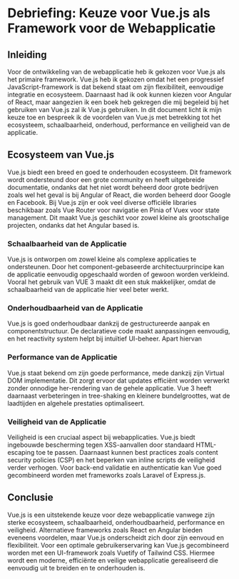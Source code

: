 # Debriefing: Keuze voor Vue.js als Framework voor de Webapplicatie

## Inleiding

Voor de ontwikkeling van de webapplicatie heb ik gekozen voor Vue.js als het primaire framework. Vue.js heb ik gekozen omdat het een progressief JavaScript-framework is dat bekend staat om zijn flexibiliteit, eenvoudige integratie en ecosysteem. Daarnaast had ik ook kunnen kiezen voor Angular of React, maar aangezien ik een boek heb gekregen die mij begeleid bij het gebruiken van Vue.js zal ik Vue.js gebruiken. 
In dit document licht ik mijn keuze toe en bespreek ik de voordelen van Vue.js met betrekking tot het ecosysteem, schaalbaarheid, onderhoud, performance en veiligheid van de applicatie.

## Ecosysteem van Vue.js

Vue.js biedt een breed en goed te onderhouden ecosysteem. Dit framework wordt ondersteund door een grote community en heeft uitgebreide documentatie, ondanks dat het niet wordt beheerd door grote bedrijven zoals wel het geval is bij Angular of React, die worden beheerd door Google en Facebook. 
Bij Vue.js zijn er ook veel diverse officiële libraries beschikbaar zoals Vue Router voor navigatie en Pinia of Vuex voor state management. Dit maakt Vue.js geschikt voor zowel kleine als grootschalige projecten, ondanks dat het Angular based is. 

### Schaalbaarheid van de Applicatie

Vue.js is ontworpen om zowel kleine als complexe applicaties te ondersteunen. Door het component-gebaseerde architectuurprincipe kan de applicatie eenvoudig opgeschaald worden of gewoon worden verkleind. Vooral het gebruik van VUE 3 maakt dit een stuk makkelijker, omdat de schaalbaarheid van de applicatie hier veel beter werkt. 

### Onderhoudbaarheid van de Applicatie

Vue.js is goed onderhoudbaar dankzij de gestructureerde aanpak en componentstructuur. De declaratieve code maakt aanpassingen eenvoudig, en het reactivity system helpt bij intuïtief UI-beheer. Apart hiervan 

### Performance van de Applicatie

Vue.js staat bekend om zijn goede performance, mede dankzij zijn Virtual DOM implementatie. Dit zorgt ervoor dat updates efficiënt worden verwerkt zonder onnodige her-rendering van de gehele applicatie. Vue 3 heeft daarnaast verbeteringen in tree-shaking en kleinere bundelgroottes, wat de laadtijden en algehele prestaties optimaliseert.

### Veiligheid van de Applicatie

Veiligheid is een cruciaal aspect bij webapplicaties. Vue.js biedt ingebouwde bescherming tegen XSS-aanvallen door standaard HTML-escaping toe te passen. Daarnaast kunnen best practices zoals content security policies (CSP) en het beperken van inline scripts de veiligheid verder verhogen. Voor back-end validatie en authenticatie kan Vue goed gecombineerd worden met frameworks zoals Laravel of Express.js.

## Conclusie

Vue.js is een uitstekende keuze voor deze webapplicatie vanwege zijn sterke ecosysteem, schaalbaarheid, onderhoudbaarheid, performance en veiligheid. Alternatieve frameworks zoals React en Angular bieden eveneens voordelen, maar Vue.js onderscheidt zich door zijn eenvoud en flexibiliteit. Voor een optimale gebruikerservaring kan Vue.js gecombineerd worden met een UI-framework zoals Vuetify of Tailwind CSS. Hiermee wordt een moderne, efficiënte en veilige webapplicatie gerealiseerd die eenvoudig uit te breiden en te onderhouden is.
<!--stackedit_data:
eyJoaXN0b3J5IjpbLTgyMDE2NzI4NSwtMTg1MzIwODkwMCw0MT
czMjYyMiw4MzYxNTkyNDNdfQ==
-->